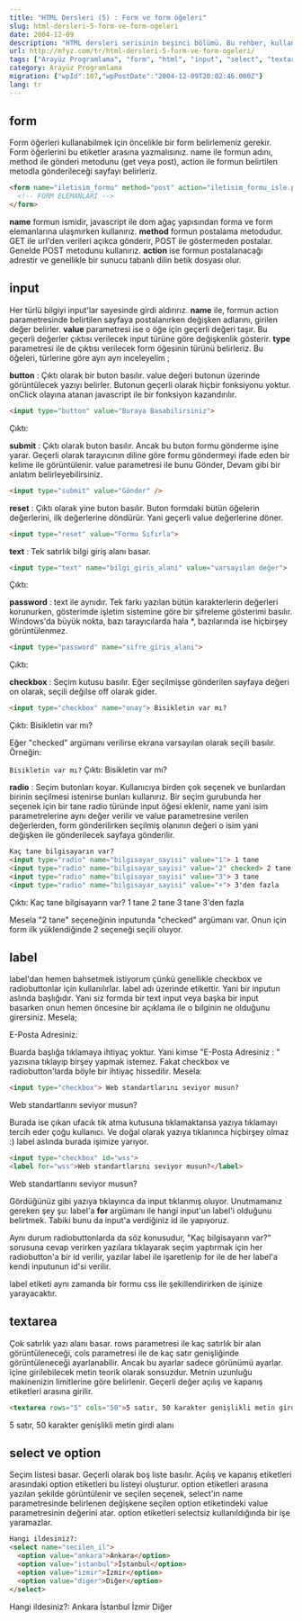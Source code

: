 ```yaml
---
title: "HTML Dersleri (5) : Form ve form öğeleri"
slug: html-dersleri-5-form-ve-form-ogeleri
date: 2004-12-09
description: "HTML dersleri serisinin beşinci bölümü. Bu rehber, kullanıcıdan veri almak için kullanılan `<form>` etiketini ve `input`, `textarea`, `select` gibi temel form öğelerinin nasıl kullanılacağını örneklerle açıklıyor. `GET` ve `POST` metodları gibi form özellikleri de ele alınıyor."
url: http://mfyz.com/tr/html-dersleri-5-form-ve-form-ogeleri/
tags: ["Arayüz Programlama", "form", "html", "input", "select", "textarea", "web geliştirme", "web tasarımı", "html dersleri", "form elemanları", "get", "post"]
category: Arayüz Programlama
migration: {"wpId":107,"wpPostDate":"2004-12-09T20:02:46.000Z"}
lang: tr
---
```


## form

Form öğerleri kullanabilmek için öncelikle bir form belirlemeniz gerekir. Form öğerlerini bu etiketler arasına yazmalısınız. name ile formun adını, method ile gönderi metodunu (get veya post), action ile formun belirtilen metodla gönderileceği sayfayı belirleriz.

```html
<form name="iletisim_formu" method="post" action="iletisim_formu_isle.php">
  <!-- FORM ELEMANLARI -->
</form>

```
**name** formun ismidir, javascript ile dom ağaç yapısından forma ve form elemanlarına ulaşmırken kullanırız. **method** formun postalama metodudur. GET ile url'den verileri açıkca gönderir, POST ile göstermeden postalar. Genelde POST metodunu kullanırız. **action** ise formun postalanacağı adrestir ve genellikle bir sunucu tabanlı dilin betik dosyası olur.

## input

Her türlü bilgiyi input'lar sayesinde girdi aldırırız. **name** ile, formun action parametresinde belirtilen sayfaya postalanırken değişken adlarını, girilen değer belirler. **value** parametresi ise o öğe için geçerli değeri taşır. Bu geçerli değerler çıktısı verilecek input türüne göre değişkenlik gösterir. **type** parametresi ile de çıktısı verilecek form öğesinin türünü belirleriz. Bu öğeleri, türlerine göre ayrı ayrı inceleyelim ;

**button** : Çıktı olarak bir buton basılır. value değeri butonun üzerinde görüntülecek yazıyı belirler. Butonun geçerli olarak hiçbir fonksiyonu yoktur. onClick olayına atanan javascript ile bir fonksiyon kazandırılır.

```html
<input type="button" value="Buraya Basabilirsiniz">
```

Çıktı: 

**submit** : Çıktı olarak buton basılır. Ancak bu buton formu gönderme işine yarar. Geçerli olarak tarayıcının diline göre formu göndermeyi ifade eden bir kelime ile görüntülenir. value parametresi ile bunu Gönder, Devam gibi bir anlatım belirleyebilirsiniz.

```html
<input type="submit" value="Gönder" />
```

**reset** : Çıktı olarak yine buton basılır. Buton formdaki bütün öğelerin değerlerini, ilk değerlerine döndürür. Yani geçerli value değerlerine döner.

```html
<input type="reset" value="Formu Sıfırla">
```

**text** : Tek satırlık bilgi giriş alanı basar.

```html
<input type="text" name="bilgi_giris_alani" value="varsayılan değer">
```

Çıktı: 

**password** : text ile aynıdır. Tek farkı yazılan bütün karakterlerin değerleri korunurken, gösterimde işletim sistemine göre bir şifreleme gösterimi basılır. Windows'da büyük nokta, bazı tarayıcılarda hala *, bazılarında ise hiçbirşey görüntülenmez.

```html
<input type="password" name="sifre_giris_alani">
```

Çıktı: 

**checkbox** : Seçim kutusu basılır. Eğer seçilmişse gönderilen sayfaya değeri on olarak, seçili değilse off olarak gider.

```html
<input type="checkbox" name="onay"> Bisikletin var mı?
```

Çıktı:  Bisikletin var mı?

Eğer "checked" argümanı verilirse ekrana varsayılan olarak seçili basılır. Örneğin:

`Bisikletin var mı?` Çıktı:  Bisikletin var mı?

**radio** : Seçim butonları koyar. Kullanıcıya birden çok seçenek ve bunlardan birinin seçilmesi istenirse bunları kullanırız. Bir seçim gurubunda her seçenek için bir tane radio türünde input öğesi eklenir, name yani isim parametrelerine aynı değer verilir ve value parametresine verilen değerlerden, form gönderilirken seçilmiş olanının değeri o isim yani değişken ile gönderilecek sayfaya gönderilir.

```html
Kaç tane bilgisayarın var?
<input type="radio" name="bilgisayar_sayisi" value="1"> 1 tane
<input type="radio" name="bilgisayar_sayisi" value="2" checked> 2 tane
<input type="radio" name="bilgisayar_sayisi" value="3"> 3 tane
<input type="radio" name="bilgisayar_sayisi" value="+"> 3'den fazla
```

Çıktı: Kaç tane bilgisayarın var?  1 tane  2 tane  3 tane  3'den fazla

Mesela "2 tane" seçeneğinin inputunda "checked" argümanı var. Onun için form ilk yüklendiğinde 2 seçeneği seçili oluyor.

## label

label'dan hemen bahsetmek istiyorum çünkü genellikle checkbox ve radiobuttonlar için kullanılırlar. label adı üzerinde etikettir. Yani bir inputun aslında başlığıdır. Yani siz formda bir text input veya başka bir input basarken onun hemen öncesine bir açıklama ile o bilginin ne olduğunu girersiniz. Mesela;

E-Posta Adresiniz: 

Buarda başlığa tıklamaya ihtiyaç yoktur. Yani kimse "E-Posta Adresiniz : " yazısına tıklayıp birşey yapmak istemez. Fakat checkbox ve radiobutton'larda böyle bir ihtiyaç hissedilir. Mesela:

```html
<input type="checkbox"> Web standartlarını seviyor musun?
```

Web standartlarını seviyor musun?

Burada ise çıkan ufacık tik atma kutusuna tıklamaktansa yazıya tıklamayı tercih eder çoğu kullanıcı. Ve doğal olarak yazıya tıklanınca hiçbirşey olmaz :) label aslında burada işimize yarıyor.

```html
<input type="checkbox" id="wss">
<label for="wss">Web standartlarını seviyor musun?</label>
```

Web standartlarını seviyor musun?

Gördüğünüz gibi yazıya tıklayınca da input tıklanmış oluyor. Unutmamanız gereken şey şu: label'a **for** argümanı ile hangi input'un label'i olduğunu belirtmek. Tabiki bunu da input'a verdiğiniz id ile yapıyoruz.

Aynı durum radiobuttonlarda da söz konusudur, "Kaç bilgisayarın var?" sorusuna cevap verirken yazılara tıklayarak seçim yaptırmak için her radiobutton'a bir id verilir, yazılar label ile işaretlenip for ile de her label'a kendi inputunun id'si verilir.

label etiketi aynı zamanda bir formu css ile şekillendirirken de işinize yarayacaktır.

## textarea

Çok satırlık yazı alanı basar. rows parametresi ile kaç satırlık bir alan görüntüleneceği, cols parametresi ile de kaç satır genişliğinde görüntüleneceği ayarlanabilir. Ancak bu ayarlar sadece görünümü ayarlar. içine girilebilecek metin teorik olarak sonsuzdur. Metnin uzunluğu makinenizin limitlerine göre belirlenir. Geçerli değer açılış ve kapanış etiketleri arasına girilir.

```html
<textarea rows="5" cols="50">5 satır, 50 karakter genişlikli metin girdi alanı</textarea>
```

5 satır, 50 karakter genişlikli metin girdi alanı

## select ve option

Seçim listesi basar. Geçerli olarak boş liste basılır. Açılış ve kapanış etiketleri arasındaki option etiketleri bu listeyi oluşturur. option etiketleri arasına yazılan şekilde görüntülenir ve seçilen seçenek, select'in name parametresinde belirlenen değişkene seçilen option etiketindeki value parametresinin değerini atar. option etiketleri selectsiz kullanıldığında bir işe yaramazlar.

```html
Hangi ildesiniz?:
<select name="secilen_il">
  <option value="ankara">Ankara</option>
  <option value="istanbul">İstanbul</option>
  <option value="izmir">İzmir</option>
  <option value="diger">Diğer</option>
</select>
```

Hangi ildesiniz?: Ankara İstanbul İzmir Diğer